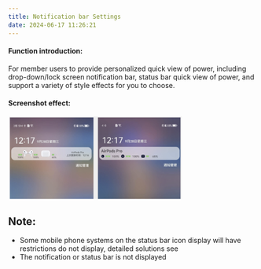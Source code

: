 ```yaml
---
title: Notification bar Settings
date: 2024-06-17 11:26:21
---
```

#### Function introduction:
For member users to provide personalized quick view of power, including drop-down/lock screen notification bar, status bar quick view of power, and support a variety of style effects for you to choose.

#### Screenshot effect:
<img src="notification_bar/img.png" width="70%" alt="">

## Note:
- Some mobile phone systems on the status bar icon display will have restrictions do not display, detailed solutions see
- The notification or status bar is not displayed
